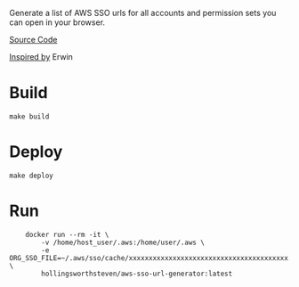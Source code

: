 Generate a list of AWS SSO urls for all accounts and permission sets you can open in your browser.

[Source Code](https://github.com/shollingsworth/aws-sso-url-generator)

[Inspired by](https://stackoverflow.com/a/72553317) Erwin

# Build

```
make build
```

# Deploy

```
make deploy
```

# Run

```
    docker run --rm -it \
        -v /home/host_user/.aws:/home/user/.aws \
        -e ORG_SSO_FILE=~/.aws/sso/cache/xxxxxxxxxxxxxxxxxxxxxxxxxxxxxxxxxxxxxxxx.json \
        hollingsworthsteven/aws-sso-url-generator:latest
```
